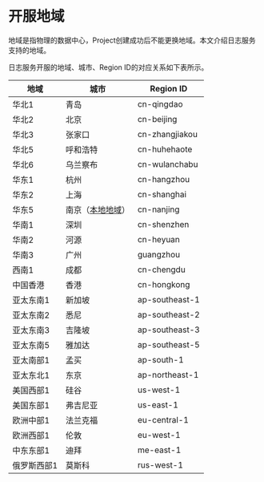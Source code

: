 # 开服地域

地域是指物理的数据中心，Project创建成功后不能更换地域。本文介绍日志服务支持的地域。

日志服务开服的地域、城市、Region ID的对应关系如下表所示。

|地域|城市|Region ID|
|--|--|---------|
|华北1|青岛|cn-qingdao|
|华北2|北京|cn-beijing|
|华北3|张家口|cn-zhangjiakou|
|华北5|呼和浩特|cn-huhehaote|
|华北6|乌兰察布|cn-wulanchabu|
|华东1|杭州|cn-hangzhou|
|华东2|上海|cn-shanghai|
|华东5|南京（[本地地域](https://www.aliyun.com/page-source/website/infrastructure/local-regions?spm=a2c4g.11186623.2.5.78cc3e90Zp45Hb)）|cn-nanjing|
|华南1|深圳|cn-shenzhen|
|华南2|河源|cn-heyuan|
|华南3|广州|guangzhou|
|西南1|成都|cn-chengdu|
|中国香港|香港|cn-hongkong|
|亚太东南1|新加坡|ap-southeast-1|
|亚太东南2|悉尼|ap-southeast-2|
|亚太东南3|吉隆坡|ap-southeast-3|
|亚太东南5|雅加达|ap-southeast-5|
|亚太南部1|孟买|ap-south-1|
|亚太东北1|东京|ap-northeast-1|
|美国西部1|硅谷|us-west-1|
|美国东部1|弗吉尼亚|us-east-1|
|欧洲中部1|法兰克福|eu-central-1|
|欧洲西部1|伦敦|eu-west-1|
|中东东部1|迪拜|me-east-1|
|俄罗斯西部1|莫斯科|rus-west-1|


